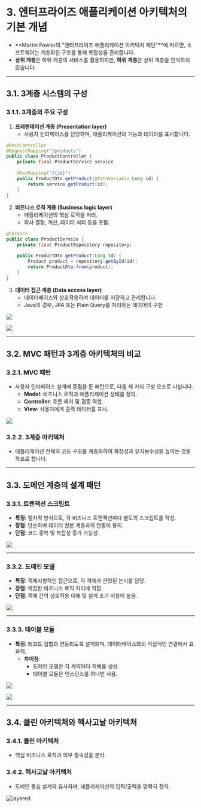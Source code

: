 # 3. 엔터프라이즈 애플리케이션 아키텍처의 기본 개념

- **Martin Fowler의 "엔터프라이즈 애플리케이션 아키텍처 패턴"**에 따르면, 소프트웨어는 계층화된 구조를 통해 복잡성을 관리합니다.  
- **상위 계층**은 하위 계층의 서비스를 활용하지만, **하위 계층**은 상위 계층을 인식하지 않습니다.

---

## 3.1. 3계층 시스템의 구성

### 3.1.1. 3계층의 주요 구성

1. **프레젠테이션 계층 (Presentation layer)**  
   - 사용자 인터페이스를 담당하며, 애플리케이션의 기능과 데이터를 표시합니다.

```java
@RestController
@RequestMapping("/products")
public class ProductController {
	private final ProductService service
	
    @GetMapping("/{id}")
    public ProductDto getProduct(@PathVariable Long id) {
        return service.getProduct(id);
    }
}
```

2. **비즈니스 로직 계층 (Business logic layer)**  
   - 애플리케이션의 핵심 로직을 처리.  
   - 의사 결정, 계산, 데이터 처리 등을 포함.

```java
@Service
public class ProductService {
	private final ProductRepository repository;

    public ProductDto getProduct(Long id) {
        Product product = repository.getById(id);
        return ProductDto.from(product);
    }
}
```

3. **데이터 접근 계층 (Data access layer)**  
   - 데이터베이스와 상호작용하며 데이터를 저장하고 관리합니다.
   - Java의 경우, JPA 또는 Plain Query를 처리하는 레이어의 구현

![](img/Pasted%20image%2020250119153812.png)

![](img/Pasted%20image%2020250119160116.png)

---

## 3.2. MVC 패턴과 3계층 아키텍처의 비교

### 3.2.1. MVC 패턴  
- 사용자 인터페이스 설계에 중점을 둔 패턴으로, 다음 세 가지 구성 요소로 나뉩니다.  
  - **Model**: 비즈니스 로직과 애플리케이션 상태를 정의.  
  - **Controller**: 흐름 제어 및 검증 역할.  
  - **View**: 사용자에게 출력 데이터를 표시.

![](img/Pasted%20image%2020250119161740.png)

### 3.2.2. 3계층 아키텍처  
- 애플리케이션 전체의 코드 구조를 계층화하여 확장성과 유지보수성을 높이는 것을 목표로 합니다.

---

## 3.3. 도메인 계층의 설계 패턴

### 3.3.1. 트랜잭션 스크립트
- **특징**: 절차적 방식으로, 각 비즈니스 트랜잭션마다 별도의 스크립트를 작성.  
- **장점**: 단순하며 데이터 원본 계층과의 연동이 용이.  
- **단점**: 코드 중복 및 복잡성 증가 가능성.

![](img/Pasted%20image%2020250119155102.png)

---

### 3.3.2. 도메인 모델
- **특징**: 객체지향적인 접근으로, 각 객체가 관련된 논리를 담당.  
- **장점**: 복잡한 비즈니스 로직 처리에 적합.  
- **단점**: 객체 간의 상호작용 이해 및 설계 초기 비용이 높음.

![](img/스크린샷%202025-01-19%2015.51.17.png)

---

### 3.3.3. 테이블 모듈
- **특징**: 레코드 집합과 연동되도록 설계되며, 데이터베이스와의 직접적인 연결에서 효과적.  
  - **차이점**:  
    - 도메인 모델은 각 계약마다 객체를 생성.  
    - 테이블 모듈은 인스턴스를 하나만 사용.

![](img/Pasted%20image%2020250119155435.png)

![](img/Pasted%20image%2020250119155605.png)

---

## 3.4. 클린 아키텍처와 헥사고날 아키텍처

### 3.4.1. 클린 아키텍처  
- 핵심 비즈니스 로직과 외부 종속성을 분리.

### 3.4.2. 헥사고날 아키텍처  
- 도메인 중심 설계와 유사하며, 애플리케이션의 입력/출력을 명확히 정의.

![layered](img/IMG_1257.jpeg)
